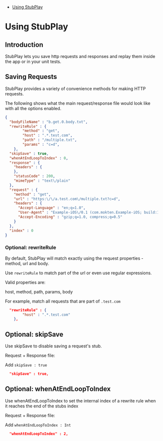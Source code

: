 - [Using StubPlay](#using-stubplay)

# Using StubPlay

## Introduction

StubPlay lets you save http requests and responses and replay them inside the app or in your unit tests.

## Saving Requests
StubPlay provides a variety of convenience methods for making HTTP requests. 

The following shows what the main request/response file would look like with all the options enabled.

```json
{
  "bodyFileName" : "b.get.0.body.txt",
  "rewriteRule" : {
        "method" : "get",
        "host" : ".*.test.com",
        "path" : "/multiple.txt",
        "params" : "c=d",
    },
  "skipSave" : true,
  "whenAtEndLoopToIndex" : 0,
  "response" : {
    "headers" : {
    },
    "statusCode" : 200,
    "mimeType" : "text\/plain"
  },
  "request" : { 
    "method" : "get",
    "url" : "https:\/\/a.test.com\/multiple.txt?c=d",
    "headers" : {
      "Accept-Language" : "en;q=1.0",
      "User-Agent" : "Example-iOS\/0.1 (com.mokten.Example-iOS; build:1; iOS 12.1.0) Alamofire\/4.8.2",
      "Accept-Encoding" : "gzip;q=1.0, compress;q=0.5"
    }
  },
  "index" : 0
}
```

### Optional: rewriteRule

By default, StubPlay will match exactly using the request properties - method, url and body.

Use `rewriteRule` to match part of the url or even use regular expressions.

Valid properties are:

host, method, path, params, body

For example, match all requests that are part of `.test.com`

```json
  "rewriteRule" : {
        "host" : ".*.test.com"
    },
``` 
 

## Optional: skipSave

Use skipSave to disable saving a request's stub.

Request + Response file:

Add `skipSave : true`

```json
  "skipSave" : true,
``` 
 
 ## Optional: whenAtEndLoopToIndex

 Use whenAtEndLoopToIndex to set the internal index of a rewrite rule when it reaches the end of the stubs index

 Request + Response file:

 Add `whenAtEndLoopToIndex : Int`

 ```json
   "whenAtEndLoopToIndex" : 2,
 ``` 
 
